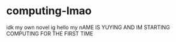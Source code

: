 # computing-lmao
idk my own novel ig
hello my nAME IS YUYING AND IM STARTING COMPUTING FOR THE FIRST TIME 
